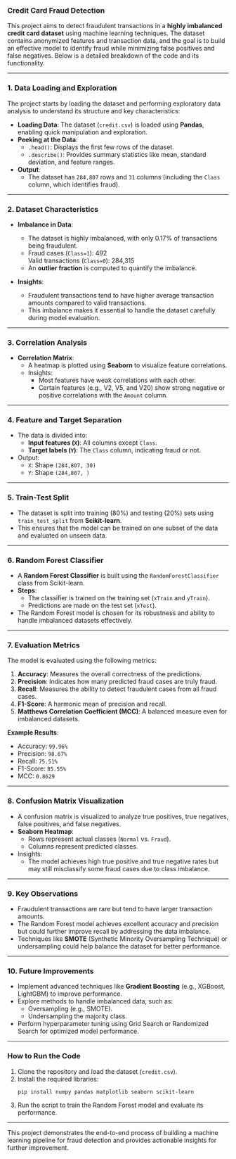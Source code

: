 ### Credit Card Fraud Detection

This project aims to detect fraudulent transactions in a **highly imbalanced credit card dataset** using machine learning techniques. The dataset contains anonymized features and transaction data, and the goal is to build an effective model to identify fraud while minimizing false positives and false negatives. Below is a detailed breakdown of the code and its functionality.

---

### **1. Data Loading and Exploration**
The project starts by loading the dataset and performing exploratory data analysis to understand its structure and key characteristics:
- **Loading Data**:
  The dataset (`credit.csv`) is loaded using **Pandas**, enabling quick manipulation and exploration.
- **Peeking at the Data**:
  - `.head()`: Displays the first few rows of the dataset.
  - `.describe()`: Provides summary statistics like mean, standard deviation, and feature ranges.
- **Output**:
  - The dataset has `284,807` rows and `31` columns (including the `Class` column, which identifies fraud).

---

### **2. Dataset Characteristics**
- **Imbalance in Data**:
  - The dataset is highly imbalanced, with only 0.17% of transactions being fraudulent.
  - Fraud cases (`Class=1`): 492  
    Valid transactions (`Class=0`): 284,315
  - An **outlier fraction** is computed to quantify the imbalance.

- **Insights**:
  - Fraudulent transactions tend to have higher average transaction amounts compared to valid transactions.
  - This imbalance makes it essential to handle the dataset carefully during model evaluation.

---

### **3. Correlation Analysis**
- **Correlation Matrix**:
  - A heatmap is plotted using **Seaborn** to visualize feature correlations.
  - Insights:
    - Most features have weak correlations with each other.
    - Certain features (e.g., V2, V5, and V20) show strong negative or positive correlations with the `Amount` column.

---

### **4. Feature and Target Separation**
- The data is divided into:
  - **Input features (`X`)**: All columns except `Class`.
  - **Target labels (`Y`)**: The `Class` column, indicating fraud or not.
- Output:
  - `X`: Shape `(284,807, 30)`
  - `Y`: Shape `(284,807, )`

---

### **5. Train-Test Split**
- The dataset is split into training (80%) and testing (20%) sets using `train_test_split` from **Scikit-learn**.
- This ensures that the model can be trained on one subset of the data and evaluated on unseen data.

---

### **6. Random Forest Classifier**
- A **Random Forest Classifier** is built using the `RandomForestClassifier` class from Scikit-learn.
- **Steps**:
  - The classifier is trained on the training set (`xTrain` and `yTrain`).
  - Predictions are made on the test set (`xTest`).
- The Random Forest model is chosen for its robustness and ability to handle imbalanced datasets effectively.

---

### **7. Evaluation Metrics**
The model is evaluated using the following metrics:
1. **Accuracy**:
   Measures the overall correctness of the predictions.
2. **Precision**:
   Indicates how many predicted fraud cases are truly fraud.
3. **Recall**:
   Measures the ability to detect fraudulent cases from all fraud cases.
4. **F1-Score**:
   A harmonic mean of precision and recall.
5. **Matthews Correlation Coefficient (MCC)**:
   A balanced measure even for imbalanced datasets.

**Example Results**:
- Accuracy: `99.96%`
- Precision: `98.67%`
- Recall: `75.51%`
- F1-Score: `85.55%`
- MCC: `0.8629`

---

### **8. Confusion Matrix Visualization**
- A confusion matrix is visualized to analyze true positives, true negatives, false positives, and false negatives.
- **Seaborn Heatmap**:
  - Rows represent actual classes (`Normal` vs. `Fraud`).
  - Columns represent predicted classes.
- Insights:
  - The model achieves high true positive and true negative rates but may still misclassify some fraud cases due to class imbalance.

---

### **9. Key Observations**
- Fraudulent transactions are rare but tend to have larger transaction amounts.
- The Random Forest model achieves excellent accuracy and precision but could further improve recall by addressing the data imbalance.
- Techniques like **SMOTE** (Synthetic Minority Oversampling Technique) or undersampling could help balance the dataset for better performance.

---

### **10. Future Improvements**
- Implement advanced techniques like **Gradient Boosting** (e.g., XGBoost, LightGBM) to improve performance.
- Explore methods to handle imbalanced data, such as:
  - Oversampling (e.g., SMOTE).
  - Undersampling the majority class.
- Perform hyperparameter tuning using Grid Search or Randomized Search for optimized model performance.

---

### **How to Run the Code**
1. Clone the repository and load the dataset (`credit.csv`).
2. Install the required libraries:  
   ```bash
   pip install numpy pandas matplotlib seaborn scikit-learn
   ```
3. Run the script to train the Random Forest model and evaluate its performance.

---

This project demonstrates the end-to-end process of building a machine learning pipeline for fraud detection and provides actionable insights for further improvement.
